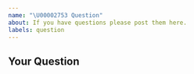 ```yaml
---
name: "\U00002753 Question"
about: If you have questions please post them here.
labels: question
---
```


<!--
Thanks for submitting your question!
-->

## Your Question

<!-- Include details about your question. -->
